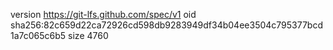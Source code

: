 version https://git-lfs.github.com/spec/v1
oid sha256:82c659d22ca72926cd598db9283949df34b04ee3504c795377bcd1a7c065c6b5
size 4760
